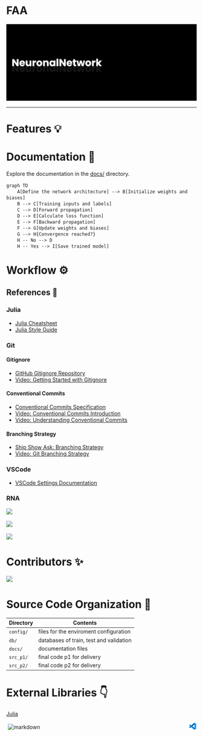 # FAA

<div align="center"> <img src=".github/img/banner.png" alt="Banner"> </div>

---
# Features 💡

# Documentation 📝

Explore the documentation in the [docs/](/docs) directory.

```mermaid
graph TD
    A[Define the network architecture] --> B[Initialize weights and biases]
    B --> C[Training inputs and labels]
    C --> D[Forward propagation]
    D --> E[Calculate loss function]
    E --> F[Backward propagation]
    F --> G[Update weights and biases]
    G --> H{Convergence reached?}
    H -- No --> D
    H -- Yes --> I[Save trained model]
```

# Workflow ⚙️

## References 🔗

### Julia
- [Julia Cheatsheet](https://cheatsheet.juliadocs.org/)
- [Julia Style Guide](https://docs.julialang.org/en/v1/manual/style-guide/)

### Git

#### Gitignore
- [GitHub Gitignore Repository](https://github.com/github/gitignore)
- [Video: Getting Started with Gitignore](https://www.youtube.com/watch?v=Ikf7hjMDmzw)

#### Conventional Commits
- [Conventional Commits Specification](https://www.conventionalcommits.org/es/v1.0.0/)
- [Video: Conventional Commits Introduction](https://www.youtube.com/watch?v=SigVVJmUGv8)
- [Video: Understanding Conventional Commits](https://www.youtube.com/watch?v=Cp_SHttVTi0)

#### Branching Strategy
- [Ship Show Ask: Branching Strategy](https://martinfowler.com/articles/ship-show-ask.html)
- [Video: Git Branching Strategy](https://www.youtube.com/watch?v=3FssKkNqUHE)

### VSCode
- [VSCode Settings Documentation](https://code.visualstudio.com/docs/getstarted/settings#_settingsjson)

### RNA

<a href="https://grupo.us.es/gtocoma/pid/pid10/RedesNeuronales.htm"><img src="https://grupo.us.es/gtocoma/pid/pid10/RedesNeuronales_archivos/image041.jpg" width="300"></a>

<a href="https://www.merkle.com/es/es/blog/prediccion-dato-redes-neuronales-artificiales"><img src="https://www.merkle.com/es/sites/es/files/inline-images/neurona_3.png" width="300"></a>

<a href="https://jahazielponce.com/funciones-de-activacion-y-como-puedes-crear-la-tuya-usando-python-r-y-tensorflow/"><img src="https://jahazielponce.com/wp-content/uploads/sample-activation-functions-square.png" width="300"></a>



# Contributors ✨

<a href="https://github.com/OscarUDC/FAA/graphs/contributors">
  <img src="https://contrib.rocks/image?repo=OscarUDC/FAA" />
</a>

# Source Code Organization 📁
| Directory | Contents |
| ---- | ---- |
| `config/` | files for the enviroment configuration |
| `db/` | databases of train, test and validation |
| `docs/` | documentation files |
| `src_p1/` | final code p1 for delivery |
| `src_p2/` | final code p2 for delivery |

# External Libraries 👇
[Julia](https://github.com/JuliaLang/julia)

<img src="https://img.shields.io/badge/markdown-000000?style=for-the-badge&logo=markdown&logoColor=white" alt="markdown" style="vertical-align:top; margin:4px"> 
<a href="https://code.visualstudio.com/">
	  <img align="right" alt="Juego | VSCode" width="21px" src="https://raw.githubusercontent.com/vscode-icons/vscode-icons/master/icons/file_type_vscode.svg" />
</a>
